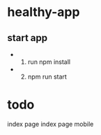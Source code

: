 # healthy-app
## start app
- 1. run npm install 
- 2. npm run start 

# todo 
index page 
index page mobile
